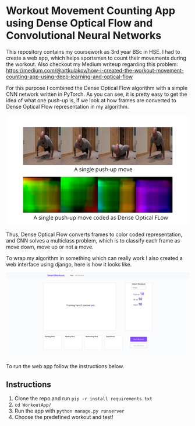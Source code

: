 # Workout Movement Counting App using Dense Optical Flow and Convolutional Neural Networks


This repository contains my coursework as 3rd year BSc in HSE. I had to create a web app, which helps sportsmen to count their movements during the workout.
Also checkout my Medium writeup regarding this problem: 
https://medium.com/@artkulakov/how-i-created-the-workout-movement-counting-app-using-deep-learning-and-optical-flow

For this purpose I combined the Dense Optical Flow algorithm with a simple CNN network written in PyTorch. As you can see, it is pretty easy to get the idea of what one push-up is, if we look at how frames are converted to Dense Optical Flow representation in my algorithm.

![](images/push_up.jpg)

Thus, Dense Optical Flow converts frames to color coded representation, and CNN solves a multiclass problem, which is to classify each frame as move down, move up or not a move.

To wrap my algorithm in something which can really work I also created a web interface using django, here is how it looks like.

![](images/interface.jpg)

To run the web app follow the instructions below.



## Instructions
1. Clone the repo and run `pip -r install requirements.txt`
2. `cd WorkoutApp/`
3. Run the app with `python manage.py runserver`
4. Choose the predefined workout and test!
